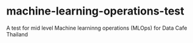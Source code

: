 # machine-learning-operations-test
A test for mid level Machine learninng operations (MLOps) for Data Cafe Thailand
